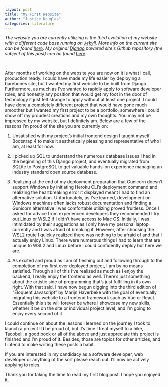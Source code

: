 ```yaml
---
layout: post
title: "My First Website"
author: "Justice Douglas"
categories: literature
---
```


 *The website you are currently utilizing is the third evolution of my website with a different code base running on <a href="https://jekyllrb.com/">Jekyll</a>. More info on the current site can be found <a href="https://github.com/justicepelteir/justice-website">here</a>. My original <a href="https://www.djangoproject.com/">Django</a> powered site's Github repository (the subject of this post) can be found <a href="https://github.com/justicepelteir/mr-justice-website">here</a>.*

 <br>

After months of working on the website you are now on it is what I call, production ready. I could have made my life easier by deploying a barebones site, but I wanted my first website to be built from Django. Furthermore, as much as I’ve wanted to rapidly apply to software developer roles, and honestly any position that would get my foot in the door of technology it just felt strange to apply without at least one project. I could have done a completely different project that would have gone much smoother but I wanted my first project to be a portfolio, somewhere I could show off my proudest creations and my own thoughts. You may not be impressed by my website, but I definitely am. Below are a few of the reasons I’m proud of the site you are currently on:

1. Unsatisfied with my project’s initial frontend design I taught myself Bootstrap 4 to make it aesthetically pleasing and representative of who I am, at least for now. 

2. I picked up SQL to understand the numerous database issues I had in the beginning of this Django project, and eventually migrated from SQLite to PostgreSQL to get valuable hands-on experience managing an industry standard open source database.

3. Realizing at the end of my deployment preparation that Gunicorn doesn’t support Windows by initiating Heroku CLI’s deployment command and realizing the heartbreaking error it displayed meant I had to find an alternative solution. Unfortunately, as I’ve learned, development on Windows machines often lacks robust documentation and finding a Gunicorn alternative I was comfortable utilizing proved fruitless. Once I asked for advice from experienced developers they recommended I try out Linux or WSL2 if I didn’t have access to Mac OS. Initially, I was intimidated by their suggestions as I only have my personal laptop currently and I was afraid of breaking it. However, after choosing the WSL2 route I quickly realized there was nothing to be afraid of and that I actually enjoy Linux. There were numerous things I had to learn that are unique to WSL2 and Linux before I could confidently deploy but here we are.

4. As excited and proud as I am of fleshing out and following through to the completion of my first ever deployed project, I am by no means satisfied. Through all of this I’ve realized as much as I enjoy the backend, I really enjoy the frontend as well. There’s just something about the artistic side of programming that’s just fulfilling in its own right. With that said, I have now begun digging into the third edition of “Eloquent Javascript” by Marijn Haverbeke with the goal of eventually migrating this website to a frontend framework such as Vue or React. Essentially this site will forever be where I showcase my new skills, whether it be on the site or individual project level, and I’m going to enjoy every second of it.

I could continue on about the lessons I learned on the journey I took to launch a project I’d be proud of, but it’s time I treat myself to a hike, Tacobell, a good book or all of the above and just appreciate this project is finished and I’m proud of it. Besides, those are topics for other articles, and I intend to make writing these posts a habit.

If you are interested in my candidacy as a software developer, web developer or anything of the sort please reach out. I’ll now be actively applying to roles.

Thank you for taking the time to read my first blog post. I hope you enjoyed it.

